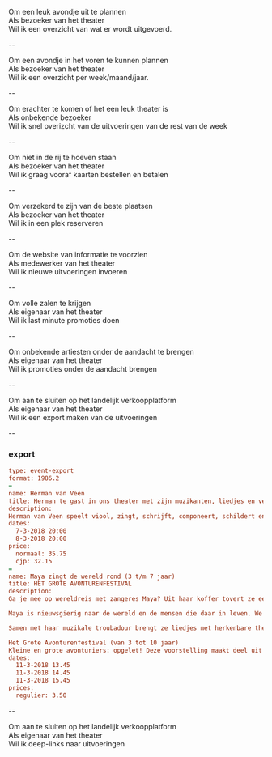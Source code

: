 
Om een leuk avondje uit te plannen  
Als bezoeker van het theater  
Wil ik een overzicht van wat er wordt uitgevoerd.
<!-- .element: class="post-it" -->
--

Om een avondje in het voren te kunnen plannen  
Als bezoeker van het theater  
Wil ik een overzicht per week/maand/jaar.
<!-- .element: class="post-it" -->
--

Om erachter te komen of het een leuk theater is  
Als onbekende bezoeker  
Wil ik snel overizcht van de uitvoeringen van de rest van de week
<!-- .element: class="post-it" -->
--

Om niet in de rij te hoeven staan  
Als bezoeker van het theater  
Wil ik graag vooraf kaarten bestellen en betalen
<!-- .element: class="post-it" -->
--

Om verzekerd te zijn van de beste plaatsen  
Als bezoeker van het theater  
Wil ik in een plek reserveren
<!-- .element: class="post-it" -->
--

Om de website van informatie te voorzien  
Als medewerker van het theater  
Wil ik nieuwe uitvoeringen invoeren
<!-- .element: class="post-it" -->
--

Om volle zalen te krijgen  
Als eigenaar van het theater  
Wil ik last minute promoties doen
<!-- .element: class="post-it" -->
--

Om onbekende artiesten onder de aandacht te brengen  
Als eigenaar van het theater  
Wil ik promoties onder de aandacht brengen
<!-- .element: class="post-it" -->
--

Om aan te sluiten op het landelijk verkoopplatform  
Als eigenaar van het theater  
Wil ik een export maken van de uitvoeringen
<!-- .element: class="post-it" -->
--
### export
```ini
type: event-export
format: 1986.2
=
name: Herman van Veen
title: Herman te gast in ons theater met zijn muzikanten, liedjes en verhalen.
description:
Herman van Veen speelt viool, zingt, schrijft, componeert, schildert en is de geestelijk vader van de wereldberoemde weeseend Alfred Jodocus Kwak. Herman zet zich al meer dan vijftig jaar actief in voor de rechten van het kind, is jarenlang goodwill-ambassadeur voor Unicef en met Edith Leerkes oprichter van het Herman van Veen Arts Center op Landgoed De Paltz in Soest. Hij mag zich Professor Honoris Causa van de Martin Buber University Brussel/Kerkrade noemen en heeft een Eredoctoraat aan de Vrije Universiteit Brussel. Herman is Ridder in de Orde van Oranje Nassau en Ridder in de Orde van de Nederlandse Leeuw. Schijnbaar moeiteloos zingt hij zijn repertoire in vijf talen. In 1966 beklom hij voor het eerst het podium en sindsdien reist hij met zijn voorstellingen de wereld rond. Geen Nederlandse artiest wordt zo gevierd in de internationale theaters als deze Utrechtse duivelskunstenaar. L’Olympia Parijs, Carré Amsterdam, Konzerthaus Wenen, Friedrichstadtpalast Berlijn, Carnegie Hall New York, De Lampegiet Veenendaal.
dates:
  7-3-2018 20:00
  8-3-2018 20:00
price:
  normaal: 35.75
  cjp: 32.15
=
name: Maya zingt de wereld rond (3 t/m 7 jaar)
title: HET GROTE AVONTURENFESTIVAL
description:
Ga je mee op wereldreis met zangeres Maya? Uit haar koffer tovert ze een voorstelling en zingt, danst en trommelt ze erop los.

Maya is nieuwsgierig naar de wereld en de mensen die daar in leven. We zijn allemaal op dezelfde planeet geboren, maar toch is iedereen anders: wat maakt ons verschillend? En maakt dat iets uit? Aan de andere kant lijken we ook allemaal op elkaar en doen we dezelfde dingen. Maya gaat met jou op wereldreis en zo ontdekken we in deze muziektheatervoorstelling van alles over het leven. 

Samen met haar muzikale troubadour brengt ze liedjes met herkenbare thema's op muziek uit alle windstreken. Samba, jazz, flamenco, pop en vele andere muziekstijlen: een groot muzikaal avontuur voor iedereen vanaf 3 jaar.

Het Grote Avonturenfestival (van 3 tot 10 jaar)
Kleine en grote avonturiers: opgelet! Deze voorstelling maakt deel uit van het gratis toegankelijke Grote Avonturenfestival. Vanaf 13.00 uur gaan de deuren open en valt er in alle hoeken en gaten van het Zaantheater iets te beleven. Je kunt gratis binnenlopen en meedoen aan allerlei workshops: toneelspelen, dansen, knutselen, er is te veel om op te noemen. Natuurlijk zijn er ook voorstellingen te zien. Die kosten maar € 3,50 of € 5. Zien we je vanmiddag?
dates:
  11-3-2018 13.45
  11-3-2018 14.45
  11-3-2018 15.45
prices:
  regulier: 3.50
```

<!-- .element: class="stretch" -->
--

Om aan te sluiten op het landelijk verkoopplatform  
Als eigenaar van het theater  
Wil ik deep-links naar uitvoeringen
<!-- .element: class="post-it" -->